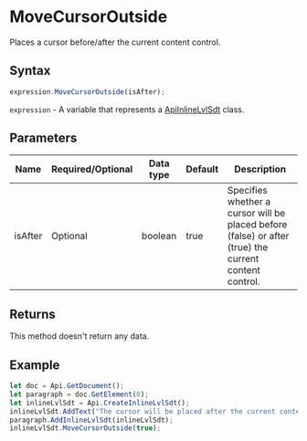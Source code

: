 # MoveCursorOutside

Places a cursor before/after the current content control.

## Syntax

```javascript
expression.MoveCursorOutside(isAfter);
```

`expression` - A variable that represents a [ApiInlineLvlSdt](../ApiInlineLvlSdt.md) class.

## Parameters

| **Name** | **Required/Optional** | **Data type** | **Default** | **Description** |
| ------------- | ------------- | ------------- | ------------- | ------------- |
| isAfter | Optional | boolean | true | Specifies whether a cursor will be placed before (false) or after (true) the current content control. |

## Returns

This method doesn't return any data.

## Example



```javascript editor-docx
let doc = Api.GetDocument();
let paragraph = doc.GetElement(0);
let inlineLvlSdt = Api.CreateInlineLvlSdt();
inlineLvlSdt.AddText("The cursor will be placed after the current content control.");
paragraph.AddInlineLvlSdt(inlineLvlSdt);
inlineLvlSdt.MoveCursorOutside(true);
```
